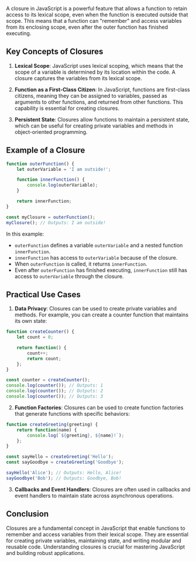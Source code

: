 A closure in JavaScript is a powerful feature that allows a function to retain access to its lexical scope, even when the function is executed outside that scope. This means that a function can "remember" and access variables from its enclosing scope, even after the outer function has finished executing.

## Key Concepts of Closures

1. **Lexical Scope**: JavaScript uses lexical scoping, which means that the scope of a variable is determined by its location within the code. A closure captures the variables from its lexical scope.

2. **Function as a First-Class Citizen**: In JavaScript, functions are first-class citizens, meaning they can be assigned to variables, passed as arguments to other functions, and returned from other functions. This capability is essential for creating closures.

3. **Persistent State**: Closures allow functions to maintain a persistent state, which can be useful for creating private variables and methods in object-oriented programming.

## Example of a Closure

```javascript
function outerFunction() {
    let outerVariable = 'I am outside!';

    function innerFunction() {
        console.log(outerVariable);
    }

    return innerFunction;
}

const myClosure = outerFunction();
myClosure(); // Outputs: I am outside!
```

In this example:
- `outerFunction` defines a variable `outerVariable` and a nested function `innerFunction`.
- `innerFunction` has access to `outerVariable` because of the closure.
- When `outerFunction` is called, it returns `innerFunction`.
- Even after `outerFunction` has finished executing, `innerFunction` still has access to `outerVariable` through the closure.

## Practical Use Cases

1. **Data Privacy**: Closures can be used to create private variables and methods. For example, you can create a counter function that maintains its own state:

```javascript
function createCounter() {
    let count = 0;

    return function() {
        count++;
        return count;
    };
}

const counter = createCounter();
console.log(counter()); // Outputs: 1
console.log(counter()); // Outputs: 2
console.log(counter()); // Outputs: 3
```

2. **Function Factories**: Closures can be used to create function factories that generate functions with specific behaviors:

```javascript
function createGreeting(greeting) {
    return function(name) {
        console.log(`${greeting}, ${name}!`);
    };
}

const sayHello = createGreeting('Hello');
const sayGoodbye = createGreeting('Goodbye');

sayHello('Alice'); // Outputs: Hello, Alice!
sayGoodbye('Bob'); // Outputs: Goodbye, Bob!
```

3. **Callbacks and Event Handlers**: Closures are often used in callbacks and event handlers to maintain state across asynchronous operations.

## Conclusion

Closures are a fundamental concept in JavaScript that enable functions to remember and access variables from their lexical scope. They are essential for creating private variables, maintaining state, and writing modular and reusable code. Understanding closures is crucial for mastering JavaScript and building robust applications.